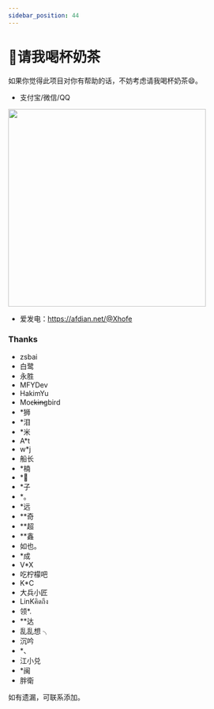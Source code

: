 ```yaml
---
sidebar_position: 44
---
```


# 🥤请我喝杯奶茶
如果你觉得此项目对你有帮助的话，不妨考虑请我喝杯奶茶😄。

- 支付宝/微信/QQ
<img height="400px" src="https://store.heytapimage.com/cdo-portal/feedback/202111/05/9319ae9d532c7929d2c5f536619c29f7.png" />

- 爱发电：https://afdian.net/@Xhofe

### Thanks
- zsbai
- 白鹭
- 永胜
- MFYDev
- HakimYu
- Moc̶k̶i̶n̶gbird
- *狮
- *泪
- *米
- A*t
- w*j
- 船长
- *楠
- *🌻
- *子
- *。
- *远
- **奇
- **超
- **鑫
- 如也。
- *成
- V*X
- 吃柠檬吧
- K*C
- 大兵小匠
- LinKคิดถึง
- 领*.
- **达
- 乱乱想 ╮
- 沉吟
- *、
- 江小兑
- *闽
- 胖衛

如有遗漏，可联系添加。